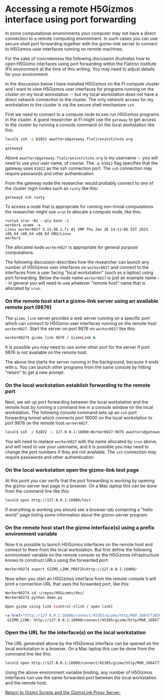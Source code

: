 
# Accessing a remote H5Gizmos interface using port forwarding

In some computational environments your computer may not
have a direct connection to a remote computing environment.
In such cases you can use secure shell port forwarding together
with the gizmo-link server to connect to H5Gizmos user interfaces
running on remote machines.

For the sake of concreteness the following discussion illustrates
how to open H5Gizmo interfaces using port forwarding within the
Flatiron Institute (FI) environment at the time of this writing.
You may need to adjust details for your environment.

In the discussion below I have installed H5Gizmos on the FI compute cluster
and I want to view H5Gizmos user interfaces for programs running on the
cluster on my local workstation -- but my local workstation does not
have a direct network connection to the cluster.  The only network access
for my workstation to the cluster is via the secure shell mechanism `ssh`.

First we need to connect to a compute node to use run H5Gizmos programs
in the cluster.  A guest researcher at FI might use the `gateway`
to get access to the cluster by running a console command
on the local workstation like this: 

```bash
local$ ssh -p 61022 awatters@gateway.flatironinstitute.org
...
gateway$ 
```

Above `awatters@gateway.flatironinstitute.org` is my username -- you will need
to use your user name, of course.  The `-p 61022` flag specifies that the gateway
uses `61022` as the ssh connection port.  The `ssh` connection may require passwords
and other authentication.

From the gateway node the researcher would probably connect to one of
the cluster login nodes such as `rusty` like this:

```bash
gateway$ ssh rusty
```

To access a node that is appropriate for running non-trivial computations
the researcher might use `srun` to allocate a compute node, like this:
```
rusty$ srun -N1 --pty bash -i
worker$ uname -a
Linux worker6027 5.15.90.1.fi #1 SMP Thu Jan 26 14:11:06 EST 2023 x86_64 x86_64 x86_64 GNU/Linux
worker$
```
The allocated node `worker6027` is appropriate for general purpose computations.

The following discussion describes how the researcher can launch any number of H5Gizmos user interfaces
on `worker6027` and connect to the interfaces from a user facing "local workstation" (such as a laptop)
using port forwarding.  Below the node name `worker6027` is just an example name -- in general you will need
to use whatever "remote host" name that is allocated by `srun`.

### On the remote host start a gizmo-link server using an available remote port (9876)

The `gizmo_link` server provides a web server running on a specific port which
can connect to H5Gizmo user interfaces running on the remote host `worker6027`.  Start
the server on port 9876 on `worker6027` like this:
```bash
worker6027$ gizmo_link 9876 / GizmoLink &
```
It is possible you may need to
use some other port for the server if port 9876 is not available on the remote host.

The above line starts the server running in the background, because it ends with `&`.
You can launch other programs
from the same console by hitting "return" to get a new prompt.  

### On the local workstation establish forwarding to the remote port

Next, we set up port forwarding between the local workstation and the remote host
by running a command line in a console window on the local workstation.
The following console command 
sets up an `ssh` port forwarding tunnel which connects port 16000 on the
local workstation to port 9876 on the remote host `worker6027`.

```bash
local$ ssh -p 61022 -L 127.0.0.1:16000:Worker6027:9876 awatters@gateway.flatironinstitute.org
```

You will need to replace `worker6027` with the name allocated by `srun` above, and will need to
use your username, and it is possible you may need to change the port numbers if they are not
available.
The `ssh` connection may require passwords
and other authentication.

### On the local workstation open the gizmo-link test page

At this point you can verify that the port forwarding is working by opening the
gizmo-server test page in a browser.  On a Mac laptop this can be done from the
command line like this:

```bash
local$ open http://127.0.0.1:16000/test
```

If everything is working you should see a browser tab containing a "hello world"
page listing some information about the gizmo-server program.

### On the remote host start the gizmo interface(s) using a prefix environment variable

Now it is possible to launch H5Gizmos interfaces on the remote host and connect to them
from the local workstation.  But first define the following environment variable on the remote
console so the H5Gizmos infrastructure knows to construct URLs using the forwarded port:

```bash
Worker6027$ export GIZMO_LINK_PREFIX=http://127.0.0.1:16000/
```

Now when you start an H5Gizmos interface from the remote console it will print
a connection URL that uses the forwarded port, like this:

```bash
Worker6027$ cd ~/repos/H5Gizmos/doc/
Worker6027$ python demo.py

Open gizmo using link (control-click / open link)

<a href="http://127.0.0.1:16000/connect/45385/gizmo/http/MGR_1684773058084_2/index.html" target="_blank">Click to open</a> <br> 
 GIZMO_LINK: http://127.0.0.1:16000/connect/45385/gizmo/http/MGR_1684773058084_2/index.html 
```

### Open the URL for the interface(s) on the local workstation

The URL generated above by the H5Gizmos interface can be opened on the local workstation
in a browser.  On a Mac laptop this can be done from the command line like this:

```bash
local$ open http://127.0.0.1:16000/connect/45385/gizmo/http/MGR_1684773058084_2/index.html
```

Using the above environment variable binding, any number of H5Gizmos interfaces can use the
same forwarded port between the local workstation and the remote host.

<a href="./README.md">
Return to Gizmo Scripts and the GizmoLink Proxy Server.
</a>
